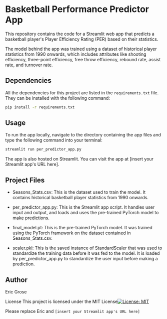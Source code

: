 # Basketball Performance Predictor App

This repository contains the code for a Streamlit web app that predicts a basketball player's Player Efficiency Rating (PER) based on their statistics.

The model behind the app was trained using a dataset of historical player statistics from 1990 onwards, which includes attributes like shooting efficiency, three-point efficiency, free throw efficiency, rebound rate, assist rate, and turnover rate.

## Dependencies

All the dependencies for this project are listed in the `requirements.txt` file. They can be installed with the following command:

```bash
pip install -r requirements.txt
```

## Usage
To run the app locally, navigate to the directory containing the app files and type the following command into your terminal:

```bash
streamlit run per_predictor_app.py
```

The app is also hosted on Streamlit. You can visit the app at [insert your Streamlit app's URL here].

## Project Files
* Seasons_Stats.csv: This is the dataset used to train the model. It contains historical basketball player statistics from 1990 onwards.

* per_predictor_app.py: This is the Streamlit app script. It handles user input and output, and loads and uses the pre-trained PyTorch model to make predictions.

* final_model.pt: This is the pre-trained PyTorch model. It was trained using the PyTorch framework on the dataset contained in Seasons_Stats.csv.

* scaler.pkl: This is the saved instance of StandardScaler that was used to standardize the training data before it was fed to the model. It is loaded by per_predictor_app.py to standardize the user input before making a prediction.

## Author
Eric Grose

License
This project is licensed under the MIT License[![License: MIT](https://img.shields.io/badge/License-MIT-yellow.svg)](https://opensource.org/licenses/MIT)


Please replace Eric and `[insert your Streamlit app's URL here]` 
